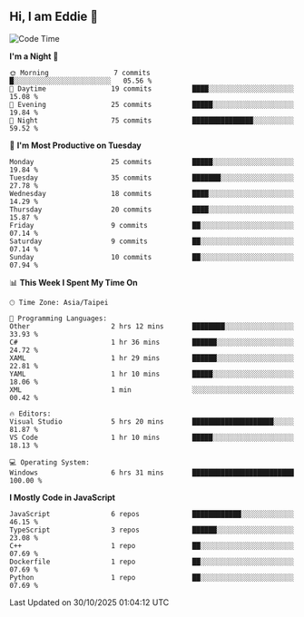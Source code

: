 ## Hi, I am Eddie 👋

<!--START_SECTION:waka-->
![Code Time](http://img.shields.io/badge/Code%20Time-914%20hrs%202%20mins-blue)

**I'm a Night 🦉** 

```text
🌞 Morning                7 commits           █░░░░░░░░░░░░░░░░░░░░░░░░   05.56 % 
🌆 Daytime                19 commits          ████░░░░░░░░░░░░░░░░░░░░░   15.08 % 
🌃 Evening                25 commits          █████░░░░░░░░░░░░░░░░░░░░   19.84 % 
🌙 Night                  75 commits          ███████████████░░░░░░░░░░   59.52 % 
```
📅 **I'm Most Productive on Tuesday** 

```text
Monday                   25 commits          █████░░░░░░░░░░░░░░░░░░░░   19.84 % 
Tuesday                  35 commits          ███████░░░░░░░░░░░░░░░░░░   27.78 % 
Wednesday                18 commits          ████░░░░░░░░░░░░░░░░░░░░░   14.29 % 
Thursday                 20 commits          ████░░░░░░░░░░░░░░░░░░░░░   15.87 % 
Friday                   9 commits           ██░░░░░░░░░░░░░░░░░░░░░░░   07.14 % 
Saturday                 9 commits           ██░░░░░░░░░░░░░░░░░░░░░░░   07.14 % 
Sunday                   10 commits          ██░░░░░░░░░░░░░░░░░░░░░░░   07.94 % 
```


📊 **This Week I Spent My Time On** 

```text
🕑︎ Time Zone: Asia/Taipei

💬 Programming Languages: 
Other                    2 hrs 12 mins       ████████░░░░░░░░░░░░░░░░░   33.93 % 
C#                       1 hr 36 mins        ██████░░░░░░░░░░░░░░░░░░░   24.72 % 
XAML                     1 hr 29 mins        ██████░░░░░░░░░░░░░░░░░░░   22.81 % 
YAML                     1 hr 10 mins        █████░░░░░░░░░░░░░░░░░░░░   18.06 % 
XML                      1 min               ░░░░░░░░░░░░░░░░░░░░░░░░░   00.42 % 

🔥 Editors: 
Visual Studio            5 hrs 20 mins       ████████████████████░░░░░   81.87 % 
VS Code                  1 hr 10 mins        █████░░░░░░░░░░░░░░░░░░░░   18.13 % 

💻 Operating System: 
Windows                  6 hrs 31 mins       █████████████████████████   100.00 % 
```

**I Mostly Code in JavaScript** 

```text
JavaScript               6 repos             ████████████░░░░░░░░░░░░░   46.15 % 
TypeScript               3 repos             ██████░░░░░░░░░░░░░░░░░░░   23.08 % 
C++                      1 repo              ██░░░░░░░░░░░░░░░░░░░░░░░   07.69 % 
Dockerfile               1 repo              ██░░░░░░░░░░░░░░░░░░░░░░░   07.69 % 
Python                   1 repo              ██░░░░░░░░░░░░░░░░░░░░░░░   07.69 % 
```




 Last Updated on 30/10/2025 01:04:12 UTC
<!--END_SECTION:waka-->
